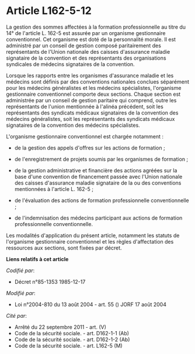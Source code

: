# Article L162-5-12

La gestion des sommes affectées à la formation professionnelle au titre du 14° de l'article L. 162-5 est assurée par un
organisme gestionnaire conventionnel. Cet organisme est doté de la personnalité morale. Il est administré par un conseil de
gestion composé paritairement des représentants de l'Union nationale des caisses d'assurance maladie signataire de la
convention et des représentants des organisations syndicales de médecins signataires de la convention.

Lorsque les rapports entre les organismes d'assurance maladie et les médecins sont définis par des conventions nationales
conclues séparément pour les médecins généralistes et les médecins spécialistes, l'organisme gestionnaire conventionnel
comporte deux sections. Chaque section est administrée par un conseil de gestion paritaire qui comprend, outre les
représentants de l'union mentionnée à l'alinéa précédent, soit les représentants des syndicats médicaux signataires de la
convention des médecins généralistes, soit les représentants des syndicats médicaux signataires de la convention des médecins
spécialistes.

L'organisme gestionnaire conventionnel est chargée notamment :

- de la gestion des appels d'offres sur les actions de formation ;

- de l'enregistrement de projets soumis par les organismes de formation ;

- de la gestion administrative et financière des actions agréées sur la base d'une convention de financement passée avec
l'Union nationale des caisses d'assurance maladie signataire de la ou des conventions mentionnées à l'article L. 162-5 ;

- de l'évaluation des actions de formation professionnelle conventionnelle ;

- de l'indemnisation des médecins participant aux actions de formation professionnelle conventionnelle.

Les modalités d'application du présent article, notamment les statuts de l'organisme gestionnaire conventionnel et les règles
d'affectation des ressources aux sections, sont fixées par décret.

**Liens relatifs à cet article**

_Codifié par_:

  - Décret n°85-1353 1985-12-17

_Modifié par_:

  - Loi n°2004-810 du 13 août 2004 - art. 55 () JORF 17 août 2004

_Cité par_:

  - Arrêté du 22 septembre 2011 - art. (V)
  - Code de la sécurité sociale. - art. D162-1-1 (Ab)
  - Code de la sécurité sociale. - art. D162-1-2 (Ab)
  - Code de la sécurité sociale. - art. L162-5 (M)
